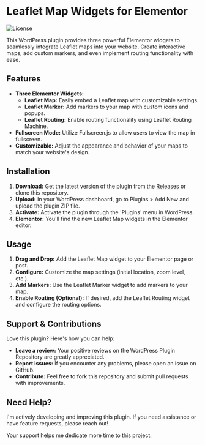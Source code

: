 # Leaflet Map Widgets for Elementor

[![License](https://img.shields.io/badge/license-GPLv2%2B-blue.svg)](https://www.gnu.org/licenses/gpl-2.0.html)

This WordPress plugin provides three powerful Elementor widgets to seamlessly integrate Leaflet maps into your website. Create interactive maps, add custom markers, and even implement routing functionality with ease.

## Features

* **Three Elementor Widgets:**
    * **Leaflet Map:**  Easily embed a Leaflet map with customizable settings.
    * **Leaflet Marker:** Add markers to your map with custom icons and popups.
    * **Leaflet Routing:** Enable routing functionality using Leaflet Routing Machine.
* **Fullscreen Mode:**  Utilize Fullscreen.js to allow users to view the map in fullscreen.
* **Customizable:**  Adjust the appearance and behavior of your maps to match your website's design.

## Installation

1. **Download:** Get the latest version of the plugin from the [Releases](https://github.com/Joolace/leaflet-elementor/releases) or clone this repository.
2. **Upload:** In your WordPress dashboard, go to Plugins > Add New and upload the plugin ZIP file.
3. **Activate:** Activate the plugin through the 'Plugins' menu in WordPress.
4. **Elementor:** You'll find the new Leaflet Map widgets in the Elementor editor.

## Usage

1. **Drag and Drop:** Add the Leaflet Map widget to your Elementor page or post.
2. **Configure:** Customize the map settings (initial location, zoom level, etc.).
3. **Add Markers:** Use the Leaflet Marker widget to add markers to your map.
4. **Enable Routing (Optional):** If desired, add the Leaflet Routing widget and configure the routing options.

## Support & Contributions

Love this plugin? Here's how you can help:

* **Leave a review:**  Your positive reviews on the WordPress Plugin Repository are greatly appreciated.
* **Report issues:** If you encounter any problems, please open an issue on GitHub.
* **Contribute:** Feel free to fork this repository and submit pull requests with improvements.

## Need Help?

I'm actively developing and improving this plugin. If you need assistance or have feature requests, please reach out!

Your support helps me dedicate more time to this project.